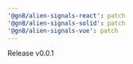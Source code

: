 ```yaml
---
'@gn8/alien-signals-react': patch
'@gn8/alien-signals-solid': patch
'@gn8/alien-signals-vue': patch
---
```


Release v0.0.1
